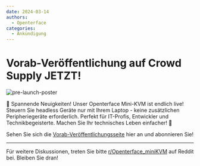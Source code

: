 ```yaml
---
date: 2024-03-14
authors:
  - Openterface
categories:
  - Ankündigung
---
```


# Vorab-Veröffentlichung auf Crowd Supply JETZT!

![pre-launch-poster](/images/event/pre_launch_poster.jpg)

🚀 Spannende Neuigkeiten! Unser Openterface Mini-KVM ist endlich live! Steuern Sie headless Geräte nur mit Ihrem Laptop - keine zusätzlichen Peripheriegeräte erforderlich. Perfekt für IT-Profis, Entwickler und Technikbegeisterte. Machen Sie Ihr technisches Leben einfacher! 🌈

Sehen Sie sich die [Vorab-Veröffentlichungsseite](https://www.crowdsupply.com/techxartisan/openterface-mini-kvm) hier an und abonnieren Sie!

<!-- more -->

--------

Für weitere Diskussionen, treten Sie bitte [r/Openterface_miniKVM](https://www.reddit.com/r/Openterface_miniKVM/) auf Reddit bei. Bleiben Sie dran!
